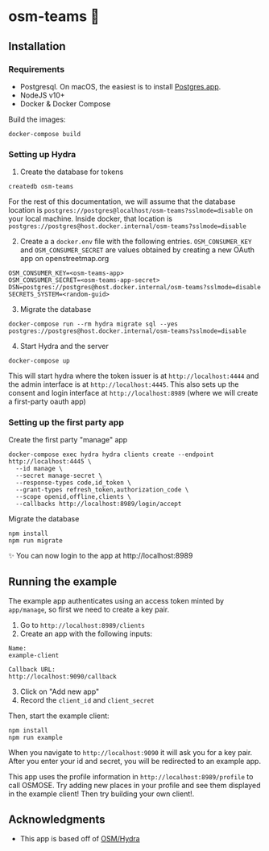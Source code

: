 # osm-teams 🐉

## Installation
### Requirements
- Postgresql. On macOS, the easiest is to install [Postgres.app](https://postgresapp.com/).
- NodeJS v10+ 
- Docker & Docker Compose

Build the images:
```
docker-compose build
```

### Setting up Hydra

1. Create the database for tokens
```
createdb osm-teams
```
For the rest of this documentation, we will assume that the database location is `postgres://postgres@localhost/osm-teams?sslmode=disable` on your local machine. Inside docker, that location is `postgres://postgres@host.docker.internal/osm-teams?sslmode=disable`

2. Create a a `docker.env` file with the following entries. `OSM_CONSUMER_KEY` and `OSM_CONSUMER_SECRET` are values obtained by creating a new OAuth app on openstreetmap.org
```
OSM_CONSUMER_KEY=<osm-teams-app>
OSM_CONSUMER_SECRET=<osm-teams-app-secret>
DSN=postgres://postgres@host.docker.internal/osm-teams?sslmode=disable
SECRETS_SYSTEM=<random-guid>
```

3. Migrate the database
```
docker-compose run --rm hydra migrate sql --yes postgres://postgres@host.docker.internal/osm-teams?sslmode=disable
```

4. Start Hydra and the server
```
docker-compose up
```

This will start hydra where the token issuer is at `http://localhost:4444` and the admin interface is at `http://localhost:4445`. This also sets up the consent and login interface at `http://localhost:8989` (where we will create a first-party oauth app)

### Setting up the first party app

Create the first party "manage" app
```
docker-compose exec hydra hydra clients create --endpoint http://localhost:4445 \
  --id manage \
  --secret manage-secret \
  --response-types code,id_token \
  --grant-types refresh_token,authorization_code \
  --scope openid,offline,clients \
  --callbacks http://localhost:8989/login/accept
```

Migrate the database
```
npm install
npm run migrate
```

✨ You can now login to the app at http://localhost:8989

## Running the example
The example app authenticates using an access token minted by `app/manage`, so first we need to create a key pair.

1. Go to `http://localhost:8989/clients`
2. Create an app with the following inputs:
```
Name:
example-client

Callback URL:
http://localhost:9090/callback
```
3. Click on "Add new app"
4. Record the `client_id` and `client_secret`

Then, start the example client:
```
npm install 
npm run example
```

When you navigate to `http://localhost:9090` it will ask you for a key pair. After you enter your id and secret, you will be redirected to an example app. 

This app uses the profile information in `http://localhost:8989/profile` to call OSMOSE. Try adding new places in your profile and see them displayed in the example client! Then try building your own client!.

## Acknowledgments
- This app is based off of [OSM/Hydra](https://github.com/kamicut/osmhydra)